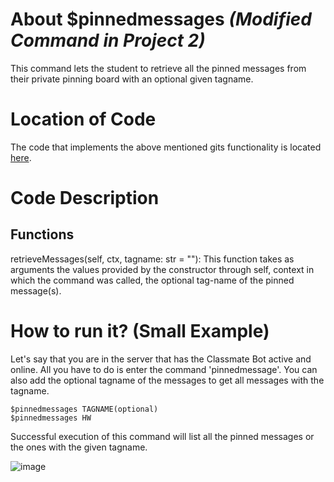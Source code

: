 # About $pinnedmessages _(Modified Command in Project 2)_
This command lets the student to retrieve all the pinned messages from their private pinning board with an optional given tagname.

# Location of Code
The code that implements the above mentioned gits functionality is located [here](https://github.com/SE21-Team2/ClassMateBot/blob/main/cogs/pinning.py).

# Code Description
## Functions
retrieveMessages(self, ctx, tagname: str = ""):
This function takes as arguments the values provided by the constructor through self, context in which the command was called, the optional tag-name of the pinned message(s).

# How to run it? (Small Example)
Let's say that you are in the server that has the Classmate Bot active and online. All you have to do is 
enter the command 'pinnedmessage'. You can also add the optional tagname of the messages to get all messages with the tagname.
```
$pinnedmessages TAGNAME(optional) 
$pinnedmessages HW
```
Successful execution of this command will list all the pinned messages or the ones with the given tagname.

![image](https://user-images.githubusercontent.com/32313919/140255106-07a4d952-4fb7-48c2-964e-b340fb2b0829.png)
